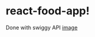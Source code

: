 # react-food-app!
Done with swiggy API
[image](https://user-images.githubusercontent.com/98480349/229356623-1c598412-a39f-4ec5-bf80-e3fbe0c182ca.png)

